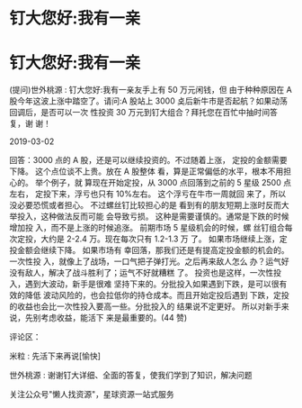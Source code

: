 # 钉大您好:我有一亲

# 钉大您好:我有一亲

(提问)世外桃源 : 钉大您好:我有一亲友手上有 50 万元闲钱，但 由于种种原因在 A 股今年这波上涨中踏空了。请问:A 股站上 3000 奌后新牛市是否起航？如果动荡回调后，是否可以一次 性投资 30 万元到钉大组合？拜托您在百忙中抽时间答复，谢 谢！

2019-03-02

回答：3000 点的 A 股，还是可以继续投资的。不过随着上涨， 定投的金额需要下降。 这个点位谈不上贵。放在 A 股整体 看，算是正常偏低的水平，根本不用担心的。 举个例子，就 算现在开始定投，从 3000 点回落到之前的 5 星级 2500 点左右， 定投下来，浮亏也只有 10%左右。 这个浮亏在牛市一周就回 来了，所以没必要恐慌或者担心。 不过螺丝钉比较担心的是 看到有的朋友短期上涨时反而大举投入，这种做法反而可能 会导致亏损。 这种是需要谨慎的。通常是下跌的时候增加投 入，而不是上涨的时候追涨。 前期市场 5 星级机会的时候，螺 丝钉组合每次定投，大约是 2-2.4 万。现在每次只有 1.2-1.3 万 了。 如果市场继续上涨，定投金额会继续下降。 如果市场有 幸回落，那我们还是有提高定投金额的机会的。 一次性投 入，就像上了战场，一口气把子弹打光。之后再来敌人怎么 办？运气好没有敌人，解决了战斗胜利了；运气不好就糟糕 了。 投资也是这样，一次性投入，遇到大波动，新手是很难 坚持下来的。分批投入如果遇到下跌，是可以很有效的降低 波动风险的，也会拉低你的持仓成本。而且开始定投后遇到 下跌，定投的收益也会比一次性投入要高一些。分批投入的 结果说不定更好。 所以对新手来说，先别考虑收益，能活下 来是最重要的。(44 赞)

评论区：

米粒 : 先活下来再说[愉快]

世外桃源 : 谢谢钉大详细、全面的答复，使我们学到了知识，解决问题

关注公众号"懒人找资源"，星球资源一站式服务